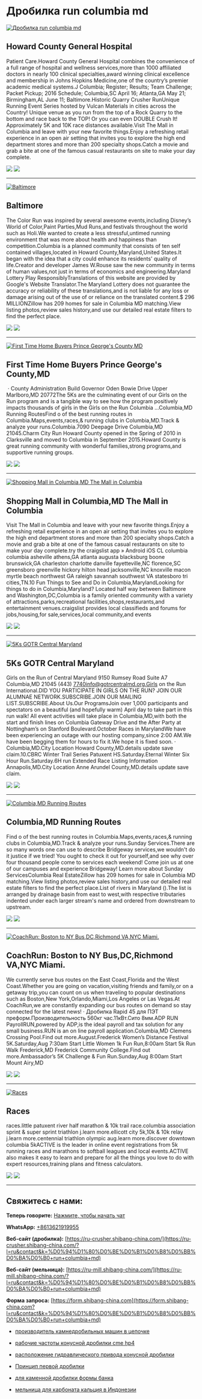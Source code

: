 # Дробилка run columbia md

<a href="https://swt.shibang-china.com/?l=ru&img&k=%D0%94%D1%80%D0%BE%D0%B1%D0%B8%D0%BB%D0%BA%D0%B0+run+columbia+md" target="_blank">![Дробилка run columbia md](http://static.shibang-china.com/all-800x300/685.jpg)</a>

## Howard County General Hospital
Patient Care.Howard County General Hospital combines the convenience of a full range of hospital and wellness services,more than 1000 affiliated doctors in nearly 100 clinical specialties,award winning clinical excellence and membership in Johns Hopkins Medicine,one of the country’s premier academic medical systems.J Columbia; Register; Results; Team Challenge; Packet Pickup; 2016 Schedule; Columbia,SC April 16; Atlanta,GA May 21; Birmingham,AL June 11; Baltimore.Historic Quarry Crusher RunUnique Running Event Series hosted by Vulcan Materials in cities across the Country! Unique venue as you run from the top of a Rock Quarry to the bottom and race back to the TOP! Or you can even DOUBLE Crush It! Approximately 5K and 10K race distances available.Visit The Mall in Columbia and leave with your new favorite things.Enjoy a refreshing retail experience in an open air setting that invites you to explore the high end department stores and more than 200 specialty shops.Catch a movie and grab a bite at one of the famous casual restaurants on site to make your day complete.


<a href="https://whatsapp.shibangsoft.com/WhatsApp.php" target="_blank" title="WhatsApp">![](http://static.shibang-china.com/icon/whatsapp.png)</a> <a href="https://swt.shibang-china.com/?l=ru&icon&k=%D0%94%D1%80%D0%BE%D0%B1%D0%B8%D0%BB%D0%BA%D0%B0+run+columbia+md" target="_blank">![](http://static.shibang-china.com/icon/chat-ru.png)</a>

---

<a href="https://swt.shibang-china.com/?l=ru&img&k=%D0%94%D1%80%D0%BE%D0%B1%D0%B8%D0%BB%D0%BA%D0%B0+run+columbia+md" target="_blank">![Baltimore](http://static.shibang-china.com/all-800x300/318.jpg)</a>

## Baltimore
The Color Run was inspired by several awesome events,including Disney’s World of Color,Paint Parties,Mud Runs,and festivals throughout the world such as Holi.We wanted to create a less stressful,untimed running environment that was more about health and happiness than competition.Columbia is a planned community that consists of ten self contained villages,located in Howard County,Maryland,United States.It began with the idea that a city could enhance its residents' quality of life.Creator and developer James W.Rouse saw the new community in terms of human values,not just in terms of economics and engineering.Maryland Lottery Play ResponsiblyTranslations of this website are provided by Google's Website Translator.The Maryland Lottery does not guarantee the accuracy or reliability of these translations,and is not liable for any loss or damage arising out of the use of or reliance on the translated content.$ 296 MILLIONZillow has 209 homes for sale in Columbia MD matching.View listing photos,review sales history,and use our detailed real estate filters to find the perfect place.


<a href="https://whatsapp.shibangsoft.com/WhatsApp.php" target="_blank" title="WhatsApp">![](http://static.shibang-china.com/icon/whatsapp.png)</a> <a href="https://swt.shibang-china.com/?l=ru&icon&k=%D0%94%D1%80%D0%BE%D0%B1%D0%B8%D0%BB%D0%BA%D0%B0+run+columbia+md" target="_blank">![](http://static.shibang-china.com/icon/chat-ru.png)</a>

---

<a href="https://swt.shibang-china.com/?l=ru&img&k=%D0%94%D1%80%D0%BE%D0%B1%D0%B8%D0%BB%D0%BA%D0%B0+run+columbia+md" target="_blank">![First Time Home Buyers Prince George's County,MD](http://static.shibang-china.com/all-800x300/497.jpg)</a>

## First Time Home Buyers Prince George's County,MD
&nbsp;&#0183;&#32;County Administration Build Governor Oden Bowie Drive Upper Marlboro,MD 20772The 5Ks are the culminating event of our Girls on the Run program and is a tangible way to see how the program positively impacts thousands of girls in the Girls on the Run Columbia …Columbia,MD Running RoutesFind o of the best running routes in Columbia.Maps,events,races,&amp; running clubs in Columbia,MD.Track &amp; analyze your runs.Columbia.7090 Deepage Drive Columbia,MD 21045.Charm City Run Howard County opened in the Spring of 2010 in Clarksville and moved to Columbia in September 2015.Howard County is great running community with wonderful families,strong programs,and supportive running groups.


<a href="https://whatsapp.shibangsoft.com/WhatsApp.php" target="_blank" title="WhatsApp">![](http://static.shibang-china.com/icon/whatsapp.png)</a> <a href="https://swt.shibang-china.com/?l=ru&icon&k=%D0%94%D1%80%D0%BE%D0%B1%D0%B8%D0%BB%D0%BA%D0%B0+run+columbia+md" target="_blank">![](http://static.shibang-china.com/icon/chat-ru.png)</a>

---

<a href="https://swt.shibang-china.com/?l=ru&img&k=%D0%94%D1%80%D0%BE%D0%B1%D0%B8%D0%BB%D0%BA%D0%B0+run+columbia+md" target="_blank">![Shopping Mall in Columbia,MD The Mall in Columbia](http://static.shibang-china.com/all-800x300/765.jpg)</a>

## Shopping Mall in Columbia,MD The Mall in Columbia
Visit The Mall in Columbia and leave with your new favorite things.Enjoy a refreshing retail experience in an open air setting that invites you to explore the high end department stores and more than 200 specialty shops.Catch a movie and grab a bite at one of the famous casual restaurants on site to make your day complete.try the craigslist app &#187; Android iOS CL columbia columbia asheville athens,GA atlanta augusta blacksburg boone brunswick,GA charleston charlotte danville fayetteville,NC florence,SC greensboro greenville hickory hilton head jacksonville,NC knoxville macon myrtle beach northwest GA raleigh savannah southwest VA statesboro tri cities,TN.10 Fun Things to See and Do in Columbia,MarylandLooking for things to do in Columbia,Maryland? Located half way between Baltimore and Washington,DC,Columbia is a family oriented community with a variety of attractions,parks,recreational facilities,shops,restaurants,and entertainment venues.craigslist provides local classifieds and forums for jobs,housing,for sale,services,local community,and events


<a href="https://whatsapp.shibangsoft.com/WhatsApp.php" target="_blank" title="WhatsApp">![](http://static.shibang-china.com/icon/whatsapp.png)</a> <a href="https://swt.shibang-china.com/?l=ru&icon&k=%D0%94%D1%80%D0%BE%D0%B1%D0%B8%D0%BB%D0%BA%D0%B0+run+columbia+md" target="_blank">![](http://static.shibang-china.com/icon/chat-ru.png)</a>

---

<a href="https://swt.shibang-china.com/?l=ru&img&k=%D0%94%D1%80%D0%BE%D0%B1%D0%B8%D0%BB%D0%BA%D0%B0+run+columbia+md" target="_blank">![5Ks GOTR Central Maryland](http://static.shibang-china.com/all-800x300/494.jpg)</a>

## 5Ks GOTR Central Maryland
Girls on the Run of Central Maryland 9150 Rumsey Road Suite A7 Columbia,MD 21045 (443) 7740info@gotrcentralmd.org.Girls on the Run International.DID YOU PARTICIPATE IN GIRLS ON THE RUN? JOIN OUR ALUMNAE NETWORK.SUBSCRIBE.JOIN OUR MAILING LIST.SUBSCRIBE.About Us.Our ProgramsJoin over 1,000 participants and spectators on a beautiful (and hopefully warm) April day to take part in this run walk! All event activities will take place in Columbia,MD,with both the start and finish lines on Columbia Gateway Drive and the After Party at Nottingham’s on Stanford Boulevard.October Races in MarylandWe have been experiencing an outage with our hosting company,since 2:00 AM.We have been begging them for hours to fix it.We hope it is fixed soon.&nbsp;&#0183;&#32;Columbia,MD.City Location Howard County,MD.details update save claim.10.CBRC Winter Trail Series Patuxent HS.Saturday.Eternal Winter Six Hour Run.Saturday.6H run Extended Race Listing Information Annapolis,MD.City Location Anne Arundel County,MD.details update save claim.


<a href="https://whatsapp.shibangsoft.com/WhatsApp.php" target="_blank" title="WhatsApp">![](http://static.shibang-china.com/icon/whatsapp.png)</a> <a href="https://swt.shibang-china.com/?l=ru&icon&k=%D0%94%D1%80%D0%BE%D0%B1%D0%B8%D0%BB%D0%BA%D0%B0+run+columbia+md" target="_blank">![](http://static.shibang-china.com/icon/chat-ru.png)</a>

---

<a href="https://swt.shibang-china.com/?l=ru&img&k=%D0%94%D1%80%D0%BE%D0%B1%D0%B8%D0%BB%D0%BA%D0%B0+run+columbia+md" target="_blank">![Columbia,MD Running Routes](http://static.shibang-china.com/all-800x300/1524.jpg)</a>

## Columbia,MD Running Routes
Find o of the best running routes in Columbia.Maps,events,races,&amp; running clubs in Columbia,MD.Track &amp; analyze your runs.Sunday Services.There are so many words one can use to describe Bridgeway services,we wouldn't do it justice if we tried! You ought to check it out for yourself,and see why over four thousand people come to services each weekend! Come join us at one of our campuses and experience Bridgeway! Learn more about Sunday ServicesColumbia Real EstateZillow has 209 homes for sale in Columbia MD matching.View listing photos,review sales history,and use our detailed real estate filters to find the perfect place.List of rivers in Maryland ().The list is arranged by drainage basin from east to west,with respective tributaries indented under each larger stream's name and ordered from downstream to upstream.


<a href="https://whatsapp.shibangsoft.com/WhatsApp.php" target="_blank" title="WhatsApp">![](http://static.shibang-china.com/icon/whatsapp.png)</a> <a href="https://swt.shibang-china.com/?l=ru&icon&k=%D0%94%D1%80%D0%BE%D0%B1%D0%B8%D0%BB%D0%BA%D0%B0+run+columbia+md" target="_blank">![](http://static.shibang-china.com/icon/chat-ru.png)</a>

---

<a href="https://swt.shibang-china.com/?l=ru&img&k=%D0%94%D1%80%D0%BE%D0%B1%D0%B8%D0%BB%D0%BA%D0%B0+run+columbia+md" target="_blank">![CoachRun: Boston to NY Bus,DC,Richmond VA,NYC Miami.](http://static.shibang-china.com/all-800x300/16.jpg)</a>

## CoachRun: Boston to NY Bus,DC,Richmond VA,NYC Miami.
We currently serve bus routes on the East Coast,Florida and the West Coast.Whether you are going on vacation,visiting friends and family,or on a getaway trip,you can count on us when traveling to popular destinations such as Boston,New York,Orlando,Miami,Los Angeles or Las Vegas.At CoachRun,we are constantly expanding our bus routes on demand so stay connected for the latest news!&nbsp;&#0183;&#32;Дробилка Rapid 45 для ПЭТ преформ.Производительность 560кг час.11кВт.Сито 8мм.ADP RUN PayrollRUN,powered by ADP,is the ideal payroll and tax solution for any small business.RUN is an on line payroll application.Columbia,MD Clemens Crossing Pool.Find out more.August.Frederick Women’s Distance Festival 5K.Saturday,Aug 7:30am Start Little Women 1k Fun Run,8:00am Start 5k Run Walk Frederick,MD Frederick Community College.Find out more.Ambassador’s 5K Challenge &amp; Fun Run.Sunday,Aug 8:00am Start Mount Airy,MD


<a href="https://whatsapp.shibangsoft.com/WhatsApp.php" target="_blank" title="WhatsApp">![](http://static.shibang-china.com/icon/whatsapp.png)</a> <a href="https://swt.shibang-china.com/?l=ru&icon&k=%D0%94%D1%80%D0%BE%D0%B1%D0%B8%D0%BB%D0%BA%D0%B0+run+columbia+md" target="_blank">![](http://static.shibang-china.com/icon/chat-ru.png)</a>

---

<a href="https://swt.shibang-china.com/?l=ru&img&k=%D0%94%D1%80%D0%BE%D0%B1%D0%B8%D0%BB%D0%BA%D0%B0+run+columbia+md" target="_blank">![Races](http://static.shibang-china.com/all-800x300/713.jpg)</a>

## Races
races.little patuxent river half marathon &amp; 10k trail race.columbia association sprint &amp; super sprint triathlon j.learn more.ellicott city 5k,10k &amp; 10k relay j.learn more.centennial triathlon olympic aug.learn more.discover downtown columbia 5kACTIVE is the leader in online event registrations from 5k running races and marathons to softball leagues and local events.ACTIVE also makes it easy to learn and prepare for all the things you love to do with expert resources,training plans and fitness calculators.

<a href="https://whatsapp.shibangsoft.com/WhatsApp.php" target="_blank" title="WhatsApp">![](http://static.shibang-china.com/icon/whatsapp.png)</a> <a href="https://swt.shibang-china.com/?l=ru&icon&k=%D0%94%D1%80%D0%BE%D0%B1%D0%B8%D0%BB%D0%BA%D0%B0+run+columbia+md" target="_blank">![](http://static.shibang-china.com/icon/chat-ru.png)</a>

---
## Свяжитесь с нами:

**Теперь говорите:** [Нажмите, чтобы начать чат](https://swt.shibang-china.com?l=ru&contact&k=%D0%94%D1%80%D0%BE%D0%B1%D0%B8%D0%BB%D0%BA%D0%B0+run+columbia+md)

**WhatsApp:**  [+8613621919955](https://whatsapp.shibangsoft.com/WhatsApp.php)

**Веб-сайт (дробилка):** [https://ru-crusher.shibang-china.com/](https://ru-crusher.shibang-china.com/?l=ru&contact&k=%D0%94%D1%80%D0%BE%D0%B1%D0%B8%D0%BB%D0%BA%D0%B0+run+columbia+md)

**Веб-сайт (мельница):** [https://ru-mill.shibang-china.com/](https://ru-mill.shibang-china.com/?l=ru&contact&k=%D0%94%D1%80%D0%BE%D0%B1%D0%B8%D0%BB%D0%BA%D0%B0+run+columbia+md)

**Форма запроса:** [https://form.shibang-china.com](https://form.shibang-china.com?l=ru&contact&k=%D0%94%D1%80%D0%BE%D0%B1%D0%B8%D0%BB%D0%BA%D0%B0+run+columbia+md)

* [производитель камнедробильных машин в цепочке](../132/%D0%BF%D1%80%D0%BE%D0%B8%D0%B7%D0%B2%D0%BE%D0%B4%D0%B8%D1%82%D0%B5%D0%BB%D1%8C%20%D0%BA%D0%B0%D0%BC%D0%BD%D0%B5%D0%B4%D1%80%D0%BE%D0%B1%D0%B8%D0%BB%D1%8C%D0%BD%D1%8B%D1%85%20%D0%BC%D0%B0%D1%88%D0%B8%D0%BD%20%D0%B2%20%D1%86%D0%B5%D0%BF%D0%BE%D1%87%D0%BA%D0%B5.md)

* [рабочие частоты конусной дробилки cme hp4](../134/%D1%80%D0%B0%D0%B1%D0%BE%D1%87%D0%B8%D0%B5%20%D1%87%D0%B0%D1%81%D1%82%D0%BE%D1%82%D1%8B%20%D0%BA%D0%BE%D0%BD%D1%83%D1%81%D0%BD%D0%BE%D0%B9%20%D0%B4%D1%80%D0%BE%D0%B1%D0%B8%D0%BB%D0%BA%D0%B8%20cme%20hp4.md)

* [расположение гидравлического привода конусной дробилки](../131/%D1%80%D0%B0%D1%81%D0%BF%D0%BE%D0%BB%D0%BE%D0%B6%D0%B5%D0%BD%D0%B8%D0%B5%20%D0%B3%D0%B8%D0%B4%D1%80%D0%B0%D0%B2%D0%BB%D0%B8%D1%87%D0%B5%D1%81%D0%BA%D0%BE%D0%B3%D0%BE%20%D0%BF%D1%80%D0%B8%D0%B2%D0%BE%D0%B4%D0%B0%20%D0%BA%D0%BE%D0%BD%D1%83%D1%81%D0%BD%D0%BE%D0%B9%20%D0%B4%D1%80%D0%BE%D0%B1%D0%B8%D0%BB%D0%BA%D0%B8.md)

* [Принцип первой дробилки](../131/%D0%9F%D1%80%D0%B8%D0%BD%D1%86%D0%B8%D0%BF%20%D0%BF%D0%B5%D1%80%D0%B2%D0%BE%D0%B9%20%D0%B4%D1%80%D0%BE%D0%B1%D0%B8%D0%BB%D0%BA%D0%B8.md)

* [для каменной дробилки формы банка](../134/%D0%B4%D0%BB%D1%8F%20%D0%BA%D0%B0%D0%BC%D0%B5%D0%BD%D0%BD%D0%BE%D0%B9%20%D0%B4%D1%80%D0%BE%D0%B1%D0%B8%D0%BB%D0%BA%D0%B8%20%D1%84%D0%BE%D1%80%D0%BC%D1%8B%20%D0%B1%D0%B0%D0%BD%D0%BA%D0%B0.md)

* [мельница для карбоната кальция в Индонезии](../135/%D0%BC%D0%B5%D0%BB%D1%8C%D0%BD%D0%B8%D1%86%D0%B0%20%D0%B4%D0%BB%D1%8F%20%D0%BA%D0%B0%D1%80%D0%B1%D0%BE%D0%BD%D0%B0%D1%82%D0%B0%20%D0%BA%D0%B0%D0%BB%D1%8C%D1%86%D0%B8%D1%8F%20%D0%B2%20%D0%98%D0%BD%D0%B4%D0%BE%D0%BD%D0%B5%D0%B7%D0%B8%D0%B8.md)